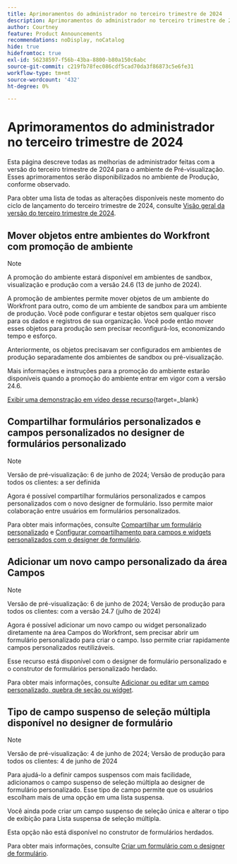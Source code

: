 ```yaml
---
title: Aprimoramentos do administrador no terceiro trimestre de 2024
description: Aprimoramentos do administrador no terceiro trimestre de 2024
author: Courtney
feature: Product Announcements
recommendations: noDisplay, noCatalog
hide: true
hidefromtoc: true
exl-id: 56238597-f56b-43ba-8800-b80a150c6abc
source-git-commit: c219fb78fec086cdf5cad70da3f86873c5e6fe31
workflow-type: tm+mt
source-wordcount: '432'
ht-degree: 0%

---
```


# Aprimoramentos do administrador no terceiro trimestre de 2024

Esta página descreve todas as melhorias de administrador feitas com a versão do terceiro trimestre de 2024 para o ambiente de Pré-visualização. Esses aprimoramentos serão disponibilizados no ambiente de Produção, conforme observado.

Para obter uma lista de todas as alterações disponíveis neste momento do ciclo de lançamento do terceiro trimestre de 2024, consulte [Visão geral da versão do terceiro trimestre de 2024](/help/quicksilver/product-announcements/product-releases/24-q3-release-activity/24-q3-release-overview.md).

## Mover objetos entre ambientes do Workfront com promoção de ambiente

>[!NOTE]
>
>A promoção do ambiente estará disponível em ambientes de sandbox, visualização e produção com a versão 24.6 (13 de junho de 2024).

A promoção de ambientes permite mover objetos de um ambiente do Workfront para outro, como de um ambiente de sandbox para um ambiente de produção. Você pode configurar e testar objetos sem qualquer risco para os dados e registros de sua organização. Você pode então mover esses objetos para produção sem precisar reconfigurá-los, economizando tempo e esforço.

Anteriormente, os objetos precisavam ser configurados em ambientes de produção separadamente dos ambientes de sandbox ou pré-visualização.

Mais informações e instruções para a promoção do ambiente estarão disponíveis quando a promoção do ambiente entrar em vigor com a versão 24.6.

[Exibir uma demonstração em vídeo desse recurso](https://video.tv.adobe.com/v/3429735/){target=_blank}

## Compartilhar formulários personalizados e campos personalizados no designer de formulários personalizado

>[!NOTE]
>
>Versão de pré-visualização: 6 de junho de 2024; Versão de produção para todos os clientes: a ser definida

Agora é possível compartilhar formulários personalizados e campos personalizados com o novo designer de formulário. Isso permite maior colaboração entre usuários em formulários personalizados.

Para obter mais informações, consulte [Compartilhar um formulário personalizado](/help/quicksilver/administration-and-setup/customize-workfront/create-manage-custom-forms/share-access-to-a-custom-form.md) e [Configurar compartilhamento para campos e widgets personalizados com o designer de formulário](/help/quicksilver/administration-and-setup/customize-workfront/create-manage-custom-forms/form-designer/manage-a-form/share-custom-fields.md).

## Adicionar um novo campo personalizado da área Campos

>[!NOTE]
>
>Versão de pré-visualização: 6 de junho de 2024; Versão de produção para todos os clientes: com a versão 24.7 (julho de 2024)

Agora é possível adicionar um novo campo ou widget personalizado diretamente na área Campos do Workfront, sem precisar abrir um formulário personalizado para criar o campo. Isso permite criar rapidamente campos personalizados reutilizáveis.

Esse recurso está disponível com o designer de formulário personalizado e o construtor de formulários personalizado herdado.

Para obter mais informações, consulte [Adicionar ou editar um campo personalizado, quebra de seção ou widget](/help/quicksilver/administration-and-setup/customize-workfront/create-manage-custom-forms/edit-a-custom-field.md).

## Tipo de campo suspenso de seleção múltipla disponível no designer de formulário

>[!NOTE]
>
>Versão de pré-visualização: 4 de junho de 2024; Versão de produção para todos os clientes: 4 de junho de 2024

Para ajudá-lo a definir campos suspensos com mais facilidade, adicionamos o campo suspenso de seleção múltipla ao designer de formulário personalizado. Esse tipo de campo permite que os usuários escolham mais de uma opção em uma lista suspensa.

Você ainda pode criar um campo suspenso de seleção única e alterar o tipo de exibição para Lista suspensa de seleção múltipla.

Esta opção não está disponível no construtor de formulários herdados.

Para obter mais informações, consulte [Criar um formulário com o designer de formulário](/help/quicksilver/administration-and-setup/customize-workfront/create-manage-custom-forms/form-designer/design-a-form/design-a-form.md).
